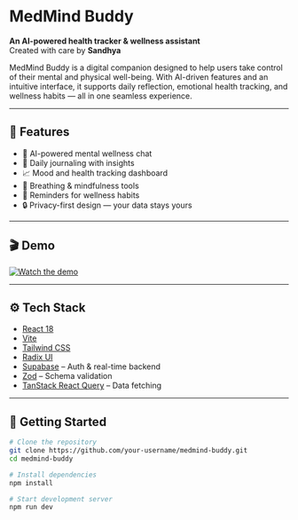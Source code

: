 # MedMind Buddy

**An AI-powered health tracker & wellness assistant**  
Created with care by **Sandhya**

MedMind Buddy is a digital companion designed to help users take control of their mental and physical well-being. With AI-driven features and an intuitive interface, it supports daily reflection, emotional health tracking, and wellness habits — all in one seamless experience.

---

## 🌟 Features

- 🧠 AI-powered mental wellness chat
- 📓 Daily journaling with insights
- 📈 Mood and health tracking dashboard
- 🧘 Breathing & mindfulness tools
- 🔔 Reminders for wellness habits
- 🔒 Privacy-first design — your data stays yours

---

## 🎬 Demo

[![Watch the demo](https://img.youtube.com/vi/YOUR_VIDEO_ID/hqdefault.jpg)](https://www.youtube.com/watch?v=YOUR_VIDEO_ID)

---

## ⚙️ Tech Stack

- [React 18](https://reactjs.org/)
- [Vite](https://vitejs.dev/)
- [Tailwind CSS](https://tailwindcss.com/)
- [Radix UI](https://www.radix-ui.com/)
- [Supabase](https://supabase.com/) – Auth & real-time backend
- [Zod](https://zod.dev/) – Schema validation
- [TanStack React Query](https://tanstack.com/query/latest) – Data fetching

---

## 🚀 Getting Started

```bash
# Clone the repository
git clone https://github.com/your-username/medmind-buddy.git
cd medmind-buddy

# Install dependencies
npm install

# Start development server
npm run dev
